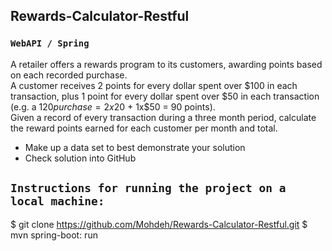 ## Rewards-Calculator-Restful
### `WebAPI / Spring`

A retailer offers a rewards program to its customers, awarding points based on each recorded purchase.   
A customer receives 2 points for every dollar spent over $100 in each transaction, plus 1 point for every dollar spent over $50 in each transaction  (e.g. a $120 purchase = 2x$20 + 1x$50 = 90 points).   
Given a record of every transaction during a three month period, calculate the reward points earned for each customer per month and total.

- Make up a data set to best demonstrate your solution
- Check solution into GitHub



## `Instructions for running the project on a local machine:`

$ git clone https://github.com/Mohdeh/Rewards-Calculator-Restful.git
$ mvn spring-boot: run
